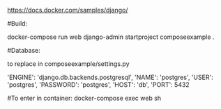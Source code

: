 https://docs.docker.com/samples/django/


#Build:

docker-compose run web django-admin startproject composeexample .



#Database:

to replace in composeexample/settings.py

'ENGINE': 'django.db.backends.postgresql',
'NAME': 'postgres',
'USER': 'postgres',
'PASSWORD': 'postgres',
'HOST': 'db',
'PORT': 5432



#To enter in container:
docker-compose exec web sh 